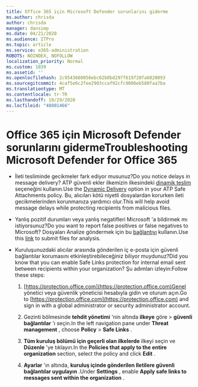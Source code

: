 ```yaml
---
title: Office 365 için Microsoft Defender sorunlarını giderme
ms.author: chrisda
author: chrisda
manager: dansimp
ms.date: 04/21/2020
ms.audience: ITPro
ms.topic: article
ms.service: o365-administration
ROBOTS: NOINDEX, NOFOLLOW
localization_priority: Normal
ms.custom: 1039
ms.assetid: ''
ms.openlocfilehash: 2c9543660056ebc02b0bd297f619f20fa6820093
ms.sourcegitcommit: 4caf5e6c2fee2903ccaf92cfc9006eb580faa7ba
ms.translationtype: MT
ms.contentlocale: tr-TR
ms.lasthandoff: 10/29/2020
ms.locfileid: "48801466"
---
```

# <a name="troubleshooting-microsoft-defender-for-office-365"></a><span data-ttu-id="3951e-102">Office 365 için Microsoft Defender sorunlarını giderme</span><span class="sxs-lookup"><span data-stu-id="3951e-102">Troubleshooting Microsoft Defender for Office 365</span></span>

- <span data-ttu-id="3951e-103">İleti tesliminde gecikmeler fark ediyor musunuz?</span><span class="sxs-lookup"><span data-stu-id="3951e-103">Do you notice delays in message delivery?</span></span> <span data-ttu-id="3951e-104">ATP güvenli ekler ilkemizin ilkesindeki [dinamik teslim](https://docs.microsoft.com/microsoft-365/security/office-365-security/dynamic-delivery-and-previewing) seçeneğini kullanın.</span><span class="sxs-lookup"><span data-stu-id="3951e-104">Use the [Dynamic Delivery](https://docs.microsoft.com/microsoft-365/security/office-365-security/dynamic-delivery-and-previewing) option in your ATP Safe Attachments policy.</span></span> <span data-ttu-id="3951e-105">Bu, alıcıları kötü niyetli dosyalardan korurken ileti gecikmelerinden korunmanıza yardımcı olur.</span><span class="sxs-lookup"><span data-stu-id="3951e-105">This will help avoid message delays while protecting recipients from malicious files.</span></span>

- <span data-ttu-id="3951e-106">Yanlış pozitif durumları veya yanlış negatifleri Microsoft 'a bildirmek mı istiyorsunuz?</span><span class="sxs-lookup"><span data-stu-id="3951e-106">Do you want to report false positives or false negatives to Microsoft?</span></span> <span data-ttu-id="3951e-107">Dosyaları Analize göndermek için bu [bağlantıyı](https://www.microsoft.com/wdsi/filesubmission/) kullanın.</span><span class="sxs-lookup"><span data-stu-id="3951e-107">Use this [link](https://www.microsoft.com/wdsi/filesubmission/) to submit files for analysis.</span></span>

- <span data-ttu-id="3951e-108">Kuruluşunuzdaki alıcılar arasında gönderilen iç e-posta için güvenli bağlantılar korumasını etkinleştirebileceğiniz biliyor muydunuz?</span><span class="sxs-lookup"><span data-stu-id="3951e-108">Did you know that you can enable Safe Links protection for internal email sent between recipients within your organization?</span></span> <span data-ttu-id="3951e-109">Şu adımları izleyin:</span><span class="sxs-lookup"><span data-stu-id="3951e-109">Follow these steps:</span></span>

  1. <span data-ttu-id="3951e-110">[https://protection.office.com](https://protection.office.com)Genel yönetici veya güvenlik yöneticisi hesabıyla gidin ve oturum açın.</span><span class="sxs-lookup"><span data-stu-id="3951e-110">Go to [https://protection.office.com](https://protection.office.com) and sign in with a global administrator or security administrator account.</span></span>

  2. <span data-ttu-id="3951e-111">Gezinti bölmesinde **tehdit yönetimi** 'nin altında **ilkeye** göre \> **güvenli bağlantılar** 'ı seçin.</span><span class="sxs-lookup"><span data-stu-id="3951e-111">In the left navigation pane under **Threat management** , choose **Policy** \> **Safe Links** .</span></span>

  3. <span data-ttu-id="3951e-112">**Tüm kuruluş bölümü için geçerli olan ilkelerde** ilkeyi seçin ve **Düzenle** 'ye tıklayın.</span><span class="sxs-lookup"><span data-stu-id="3951e-112">In the **Policies that apply to the entire organization** section, select the policy and click **Edit** .</span></span>

  4. <span data-ttu-id="3951e-113">**Ayarlar** 'ın altında, **kuruluş içinde gönderilen Iletilere güvenli bağlantılar uygulayın** .</span><span class="sxs-lookup"><span data-stu-id="3951e-113">Under **Settings** , enable **Apply safe links to messages sent within the organization** .</span></span>
